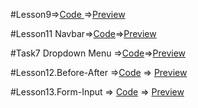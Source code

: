 #Lesson9=>[Code ](https://github.com/SevilHeyderova/FrontendLesson/tree/main/lesson9)=>[Preview](https://codepen.io/sevilheyderova/pen/oNqajdo)

#Lesson11 Navbar=>[Code](https://github.com/SevilHeyderova/FrontendLesson/tree/main/lesson11)=>[Preview](https://codepen.io/sevilheyderova/pen/zYWMdaE)

#Task7 Dropdown Menu =>[Code](https://github.com/SevilHeyderova/FrontendLesson/tree/main/task7)=>[Preview](https://codepen.io/sevilheyderova/pen/RwMqLOG)

#Lesson12.Before-After =>[Code](https://github.com/SevilHeyderova/FrontendLesson/tree/main/lesson12.before.after) => [Preview](https://codepen.io/sevilheyderova/pen/WNzPJbg)

#Lesson13.Form-Input => [Code](https://github.com/SevilHeyderova/FrontendLesson/tree/main/lesson13.form-input) => [Preview](https://codepen.io/sevilheyderova/pen/oNqRjKr)
